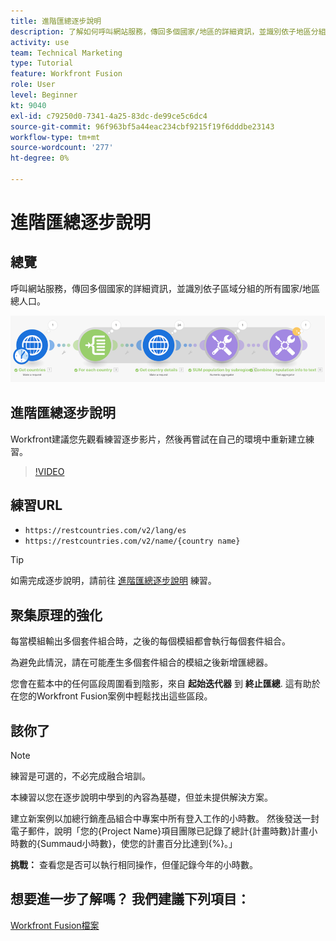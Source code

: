 ```yaml
---
title: 進階匯總逐步說明
description: 了解如何呼叫網站服務，傳回多個國家/地區的詳細資訊，並識別依子地區分組的人口，全部位於 [!DNL Adobe Workfront Fusion].
activity: use
team: Technical Marketing
type: Tutorial
feature: Workfront Fusion
role: User
level: Beginner
kt: 9040
exl-id: c79250d0-7341-4a25-83dc-de99ce5c6dc4
source-git-commit: 96f963bf5a44eac234cbf9215f19f6dddbe23143
workflow-type: tm+mt
source-wordcount: '277'
ht-degree: 0%

---
```


# 進階匯總逐步說明

## 總覽

呼叫網站服務，傳回多個國家的詳細資訊，並識別依子區域分組的所有國家/地區總人口。

![融合場景的影像](assets/iteration-and-aggregation-3.png)

## 進階匯總逐步說明

Workfront建議您先觀看練習逐步影片，然後再嘗試在自己的環境中重新建立練習。

>[!VIDEO](https://video.tv.adobe.com/v/335281/?quality=12)

## 練習URL

* `https://restcountries.com/v2/lang/es`
* `https://restcountries.com/v2/name/{country name}`

>[!TIP]
>
>如需完成逐步說明，請前往 [進階匯總逐步說明](https://experienceleague.adobe.com/docs/workfront-learn/tutorials-workfront/fusion/exercises/advanced-aggregation.html?lang=en) 練習。

## 聚集原理的強化

每當模組輸出多個套件組合時，之後的每個模組都會執行每個套件組合。

為避免此情況，請在可能產生多個套件組合的模組之後新增匯總器。

您會在藍本中的任何區段周圍看到陰影，來自 **起始迭代器** 到 **終止匯總**. 這有助於在您的Workfront Fusion案例中輕鬆找出這些區段。

## 該你了

>[!NOTE]
>
>練習是可選的，不必完成融合培訓。

本練習以您在逐步說明中學到的內容為基礎，但並未提供解決方案。

建立新案例以加總行銷產品組合中專案中所有登入工作的小時數。 然後發送一封電子郵件，說明「您的{Project Name}項目團隊已記錄了總計{計畫時數}計畫小時數的{Summaud小時數}，使您的計畫百分比達到{%}。」

**挑戰：** 查看您是否可以執行相同操作，但僅記錄今年的小時數。

## 想要進一步了解嗎？ 我們建議下列項目：

[Workfront Fusion檔案](https://experienceleague.adobe.com/docs/workfront/using/adobe-workfront-fusion/workfront-fusion-2.html?lang=en)
